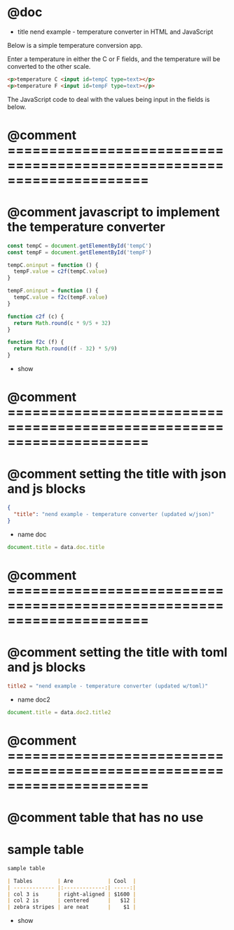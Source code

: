 # @doc
* title nend example - temperature converter in HTML and JavaScript

Below is a simple temperature conversion app.

Enter a temperature in either the C or F fields, and the temperature will be
converted to the other scale.

```html
<p>temperature C <input id=tempC type=text></p>
<p>temperature F <input id=tempF type=text></p>
```

The JavaScript code to deal with the values being input in the fields
is below.

# @comment =====================================================================
# @comment javascript to implement the temperature converter

```js
const tempC = document.getElementById('tempC')
const tempF = document.getElementById('tempF')

tempC.oninput = function () {
  tempF.value = c2f(tempC.value)
}

tempF.oninput = function () {
  tempC.value = f2c(tempF.value)
}

function c2f (c) {
  return Math.round(c * 9/5 + 32)
}

function f2c (f) {
  return Math.round((f - 32) * 5/9)
}
```
* show

# @comment =====================================================================
# @comment setting the title with json and js blocks

```json
{
  "title": "nend example - temperature converter (updated w/json)"
}
```
* name doc

```js
document.title = data.doc.title
```

# @comment =====================================================================
# @comment setting the title with toml and js blocks

```toml
title2 = "nend example - temperature converter (updated w/toml)"
```
* name doc2

```js
document.title = data.doc2.title2
```

# @comment =====================================================================
# @comment table that has no use

# sample table

```markdown
sample table

| Tables        | Are           | Cool  |
| ------------- |:-------------:| -----:|
| col 3 is      | right-aligned | $1600 |
| col 2 is      | centered      |   $12 |
| zebra stripes | are neat      |    $1 |
```
* show
